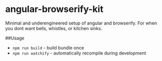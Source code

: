 # angular-browserify-kit
Minimal and underengineered setup of angular and browserify. For when you dont want bells, whistles, or kitchen sinks.

##Usage
* `npm run build` - build bundle once
* `npm run watchify` - automatically recompile during development
